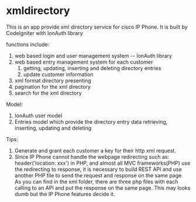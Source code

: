 xmldirectory
============
This is an app provide xml directory service for cisco IP Phone. It is built by CodeIgniter with IonAuth library

functions include:
  1. web based login and user management system -- IonAuth library
  2. web based entry management system for each customer
      1. getting, updating, inserting and deleting directory entries
      2. update customer information
  3. xml format directory presenting
  4. pagination for the xml directory
  5. search for the xml directory
  
Model:
  1. IonAuth user model
  2. Entries model which provide the directory entry data retrieving, inserting, updating and deleting
  
Tips:
  1. Generate and grant each customer a key for their http xml request.
  2. Since IP Phone cannot handle the webpage redirecting such as: header('location: xxx') in PHP, and almost all
  MVC frameworks(PHP) use the redirecting to response, it is necessary to build REST API and use another PHP file 
  to send the request and response on the same page.
  As you can find in the xml folder, there are three php files with each calling to an API and put the response on
  the same page. This may looks dumb but the IP Phone features decide it.
